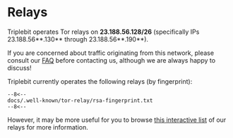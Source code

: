 # Relays

Triplebit operates Tor relays on **23.188.56.128/26** (specifically IPs 23.188.56**.130** through 23.188.56**.190**).

If you are concerned about traffic originating from this network, please consult our [FAQ](legal.md) before contacting us, although we are always happy to discuss!

Triplebit currently operates the following relays (by fingerprint):

```
--8<--
docs/.well-known/tor-relay/rsa-fingerprint.txt
--8<--
```

However, it may be more useful for you to browse [this interactive list](https://metrics.torproject.org/rs.html#search/23.188.56.) of our relays for more information.
